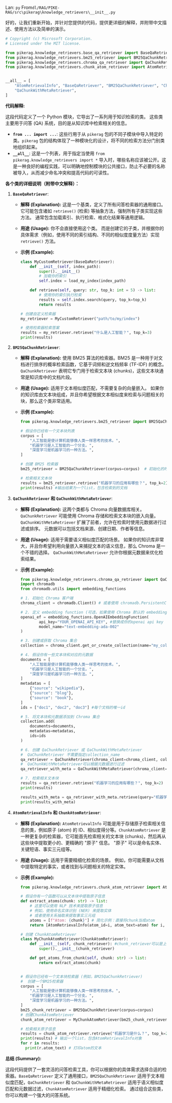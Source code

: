 Lan: `py` From`dl/RAG/PIKE-RAG/src\pikerag\knowledge_retrievers\__init__.py`

好的，让我们重新开始，并针对您提供的代码，提供更详细的解释，并附带中文描述、使用方法以及简单的演示。

```python
# Copyright (c) Microsoft Corporation.
# Licensed under the MIT license.

from pikerag.knowledge_retrievers.base_qa_retriever import BaseQaRetriever
from pikerag.knowledge_retrievers.bm25_retriever import BM25QaChunkRetriever
from pikerag.knowledge_retrievers.chroma_qa_retriever import QaChunkRetriever, QaChunkWithMetaRetriever
from pikerag.knowledge_retrievers.chunk_atom_retriever import AtomRetrievalInfo, ChunkAtomRetriever


__all__ = [
    "AtomRetrievalInfo", "BaseQaRetriever", "BM25QaChunkRetriever", "ChunkAtomRetriever", "QaChunkRetriever",
    "QaChunkWithMetaRetriever",
]
```

**代码解释:**

这段代码定义了一个 Python 模块，它导出了一系列用于知识检索的类。 这些类主要用于问答 (QA) 系统，目的是从知识库中检索相关的信息。

*   **`from ... import ...`**:  这些行用于从 `pikerag` 包的不同子模块中导入特定的类。`pikerag` 包的结构体现了一种模块化的设计，将不同的检索方法分门别类地组织起来。
*   **`__all__`**:  这是一个列表，用于指定当使用 `from pikerag.knowledge_retrievers import *` 导入时，哪些名称应该被公开。这是一种良好的编程实践，可以明确地控制模块的公共接口，防止不必要的名称被导入，从而减少命名冲突和提高代码的可读性。

**各个类的详细说明（附带中文解释）：**

1.  **`BaseQaRetriever`**:

    *   **解释 (Explanation):** 这是一个基类，定义了所有问答检索器的通用接口。它可能包含诸如 `retrieve()` (检索) 等抽象方法，强制所有子类实现这些方法。 通常包含加载索引、执行检索、格式化结果等通用逻辑。
    *   **用途 (Usage):** 你不会直接使用这个类。 而是创建它的子类，并根据你的具体需求（例如，使用不同的索引结构、不同的相似度度量方法）实现 `retrieve()` 方法。
    *   **示例 (Example):**

        ```python
        class MyCustomRetriever(BaseQaRetriever):
            def __init__(self, index_path):
                super().__init__()
                # 加载你的索引
                self.index = load_my_index(index_path)

            def retrieve(self, query: str, top_k: int = 5) -> list:
                # 使用你的索引执行检索
                results = self.index.search(query, top_k=top_k)
                return results

        # 创建自定义检索器
        my_retriever = MyCustomRetriever("path/to/my/index")

        # 使用检索器检索答案
        results = my_retriever.retrieve("什么是人工智能？", top_k=3)
        print(results)
        ```

2.  **`BM25QaChunkRetriever`**:

    *   **解释 (Explanation):**  使用 BM25 算法的检索器。BM25 是一种用于对文档进行排序的概率检索函数，它基于词频和逆文档频率 (TF-IDF) 的概念。 `QaChunkRetriever` 表明它专门用于检索文本块 (chunks)，这些文本块通常是知识库中的文档片段。
    *   **用途 (Usage):**  适用于文本相似度匹配，不需要复杂的向量嵌入。 如果你的知识库由文本块组成，并且你希望根据文本相似度来检索与问题相关的块，那么这个类非常适用。
    *   **示例 (Example):**

        ```python
        from pikerag.knowledge_retrievers.bm25_retriever import BM25QaChunkRetriever

        # 假设你已经有一个文本块列表
        corpus = [
            "人工智能是使计算机能够像人类一样思考的技术。",
            "机器学习是人工智能的一个分支。",
            "深度学习是机器学习的一种方法。",
        ]

        # 创建 BM25 检索器
        bm25_retriever = BM25QaChunkRetriever(corpus=corpus)  # 初始化的时候传入文档

        # 检索相关文本块
        results = bm25_retriever.retrieve("机器学习的应用有哪些？", top_k=2)
        print(results) #输出结果为一个list，包含检索到的文档
        ```

3.  **`QaChunkRetriever` 和 `QaChunkWithMetaRetriever`**:

    *   **解释 (Explanation):**  这两个类都与 Chroma 向量数据库相关。`QaChunkRetriever`  可能使用 Chroma 存储和检索文本块的嵌入向量。`QaChunkWithMetaRetriever` 扩展了前者，允许在检索时使用元数据进行过滤或排序。 元数据可以包括文档来源、创建日期、作者等信息。
    *   **用途 (Usage):**  适用于需要语义相似度匹配的场景。 如果你的知识库非常大，并且你希望利用向量嵌入来捕捉文本的语义信息，那么 Chroma 是一个不错的选择。 `QaChunkWithMetaRetriever` 允许你根据元数据来优化检索结果。
    *   **示例 (Example):**

        ```python
        from pikerag.knowledge_retrievers.chroma_qa_retriever import QaChunkRetriever, QaChunkWithMetaRetriever
        import chromadb
        from chromadb.utils import embedding_functions

        # 1. 初始化 Chroma 客户端
        chroma_client = chromadb.Client() # 或者使用 chromadb.PersistentClient(path="my_db")

        # 2. 定义 embedding function (可选，如果使用 Chroma 默认的 embedding function 可以省略)
        openai_ef = embedding_functions.OpenAIEmbeddingFunction(
                api_key="YOUR_OPENAI_API_KEY", #替换成你的openai api key
                model_name="text-embedding-ada-002"
        )

        # 3. 创建或获取 Chroma 集合
        collection = chroma_client.get_or_create_collection(name="my_collection", embedding_function=openai_ef)

        # 4. 假设你有一些文本块和对应的元数据
        documents = [
            "人工智能是使计算机能够像人类一样思考的技术。",
            "机器学习是人工智能的一个分支。",
            "深度学习是机器学习的一种方法。",
        ]
        metadatas = [
            {"source": "wikipedia"},
            {"source": "blog"},
            {"source": "book"},
        ]
        ids = ["doc1", "doc2", "doc3"] #每个文档的唯一id

        # 5. 将文本块和元数据添加到 Chroma 集合
        collection.add(
            documents=documents,
            metadatas=metadatas,
            ids=ids
        )

        # 6. 创建 QaChunkRetriever 或 QaChunkWithMetaRetriever
        #  QaChunkRetriever 不需要指定collection_name
        qa_retriever = QaChunkRetriever(chroma_client=chroma_client, collection_name="my_collection", embedding_function=openai_ef)
        #  QaChunkWithMetaRetriever可以根据元数据进行过滤
        qa_retriever_with_meta = QaChunkWithMetaRetriever(chroma_client=chroma_client, collection_name="my_collection", embedding_function=openai_ef)

        # 7. 检索相关文本块
        results = qa_retriever.retrieve("机器学习的应用有哪些？", top_k=2)
        print(results)

        results_with_meta = qa_retriever_with_meta.retrieve(query="机器学习的应用有哪些？", top_k=2, where={"source": "wikipedia"}) #只搜索来源是wikipedia的文档
        print(results_with_meta)
        ```

4.  **`AtomRetrievalInfo` 和 `ChunkAtomRetriever`**:

    *   **解释 (Explanation):**  `AtomRetrievalInfo` 可能是用于存储原子检索相关信息的类，例如原子 (atom) 的 ID、相似度得分等。`ChunkAtomRetriever`  是一种更复杂的检索器，它可能首先检索相关的文本块 (chunks)，然后再从这些块中提取更小的、更精确的 "原子" 信息。 "原子" 可以是命名实体、关键短语、事实三元组等。
    *   **用途 (Usage):**  适用于需要精细化检索的场景。 例如，你可能需要从文档中提取特定的事实，或者找到与问题相关的特定实体。
    *   **示例 (Example):**

        ```python
        from pikerag.knowledge_retrievers.chunk_atom_retriever import AtomRetrievalInfo, ChunkAtomRetriever

        # 假设你有一个函数可以从文本块中提取原子信息
        def extract_atoms(chunk: str) -> list:
            # 这里可以使用 NLP 技术来提取原子信息
            # 例如，使用命名实体识别 (NER) 来提取实体
            # 或者使用关系抽取来提取事实三元组
            atoms = [f"Atom: {chunk}"] # 简化示例：直接将chunk当成atom
            return [AtomRetrievalInfo(atom_id=i, atom_text=atom) for i, atom in enumerate(atoms)]

        # 创建 ChunkAtomRetriever
        class MyChunkAtomRetriever(ChunkAtomRetriever):
            def __init__(self, chunk_retriever): #chunk_retriever可以是上面的BM25或者Chroma
                super().__init__(chunk_retriever)

            def get_atoms_from_chunk(self, chunk: str) -> list:
                return extract_atoms(chunk)


        # 假设你已经有一个文本块检索器 (例如，BM25QaChunkRetriever)
        #  创建一个BM25检索器
        corpus = [
            "人工智能是使计算机能够像人类一样思考的技术。",
            "机器学习是人工智能的一个分支。",
            "深度学习是机器学习的一种方法。",
        ]
        bm25_chunk_retriever = BM25QaChunkRetriever(corpus=corpus)
        # 创建ChunkAtomRetriever
        chunk_atom_retriever = MyChunkAtomRetriever(bm25_chunk_retriever)

        # 检索相关原子信息
        results = chunk_atom_retriever.retrieve("机器学习是什么？", top_k=2)
        print(results) # 输出一个list，包含AtomRetrievalInfo对象
        for r in results:
          print(r.atom_text) # 打印atom的文本
        ```

**总结 (Summary):**

这段代码提供了一套灵活的问答检索工具，你可以根据你的具体需求选择合适的检索器。`BaseQaRetriever`  定义了通用接口，`BM25QaChunkRetriever` 适用于文本相似度匹配，`QaChunkRetriever` 和 `QaChunkWithMetaRetriever` 适用于语义相似度匹配和元数据过滤，`ChunkAtomRetriever` 适用于精细化检索。 通过组合这些类，你可以构建一个强大的问答系统。
